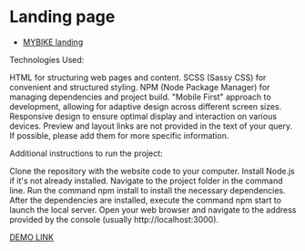 # Landing page

- [MYBIKE landing](https://www.figma.com/file/NZQAIydtHo5QkINyGLHNcq/BIKE-New-Version?node-id=0%3A1)

Technologies Used:

HTML for structuring web pages and content.
SCSS (Sassy CSS) for convenient and structured styling.
NPM (Node Package Manager) for managing dependencies and project build.
"Mobile First" approach to development, allowing for adaptive design across different screen sizes.
Responsive design to ensure optimal display and interaction on various devices.
Preview and layout links are not provided in the text of your query. If possible, please add them for more specific information.

Additional instructions to run the project:

Clone the repository with the website code to your computer.
Install Node.js if it's not already installed.
Navigate to the project folder in the command line.
Run the command npm install to install the necessary dependencies.
After the dependencies are installed, execute the command npm start to launch the local server.
Open your web browser and navigate to the address provided by the console (usually http://localhost:3000).

[DEMO LINK](https://leravlasova.github.io/bike-landing/)
